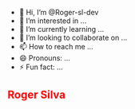 - 👋 Hi, I’m @Roger-sl-dev
- 👀 I’m interested in ...
- 🌱 I’m currently learning ...
- 💞️ I’m looking to collaborate on ...
- 📫 How to reach me ...
- 😄 Pronouns: ...
- ⚡ Fun fact: ...

<!---
Roger-sl-dev/Roger-sl-dev is a ✨ special ✨ repository because its `README.md` (this file) appears on your GitHub profile.
You can click the Preview link to take a look at your changes.
--->
<h2 class='Text' >
  Roger Silva
</h2>
<style>
  .Text{
    color:red
  }
</style>
